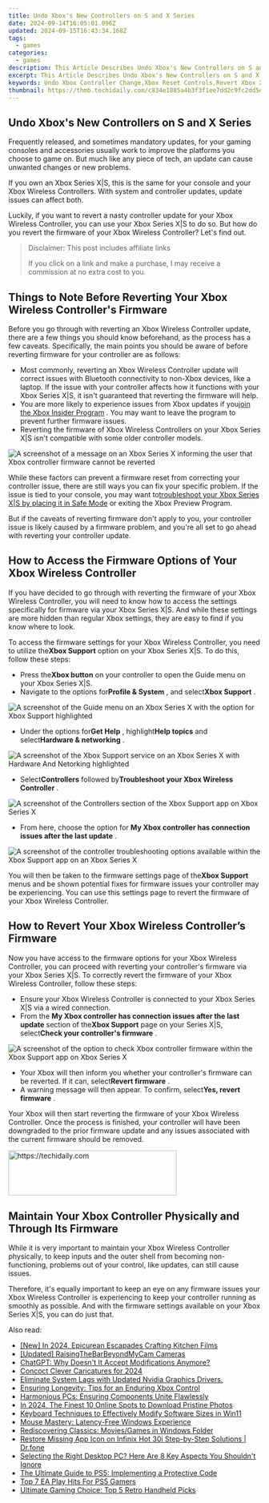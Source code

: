 ```yaml
---
title: Undo Xbox's New Controllers on S and X Series
date: 2024-09-14T16:05:01.096Z
updated: 2024-09-15T16:43:34.168Z
tags:
  - games
categories:
  - games
description: This Article Describes Undo Xbox's New Controllers on S and X Series
excerpt: This Article Describes Undo Xbox's New Controllers on S and X Series
keywords: Undo Xbox Controller Change,Xbox Reset Controls,Revert Xbox X,S Controllers,Cancel New Xbox Controllers,Remove Xbox S Series Controllers,Oppose Xbox Controller Update,Disable Xbox New Controls
thumbnail: https://thmb.techidaily.com/c834e1885a4b3f3f1ee7dd2c9fc2dd5ec6f5c9eaec19dd6a1d5eb489c36a841d.jpg
---
```


## Undo Xbox's New Controllers on S and X Series

 Frequently released, and sometimes mandatory updates, for your gaming consoles and accessories usually work to improve the platforms you choose to game on. But much like any piece of tech, an update can cause unwanted changes or new problems.

 If you own an Xbox Series X|S, this is the same for your console and your Xbox Wireless Controllers. With system and controller updates, update issues can affect both.

 Luckily, if you want to revert a nasty controller update for your Xbox Wireless Controller, you can use your Xbox Series X|S to do so. But how do you revert the firmware of your Xbox Wireless Controller? Let's find out.

>  Disclaimer: This post includes affiliate links
>
>  If you click on a link and make a purchase, I may receive a commission at no extra cost to you.
>

## Things to Note Before Reverting Your Xbox Wireless Controller's Firmware

 Before you go through with reverting an Xbox Wireless Controller update, there are a few things you should know beforehand, as the process has a few caveats. Specifically, the main points you should be aware of before reverting firmware for your controller are as follows:

* Most commonly, reverting an Xbox Wireless Controller update will correct issues with Bluetooth connectivity to non-Xbox devices, like a laptop. If the issue with your controller affects how it functions with your Xbox Series X|S, it isn't guaranteed that reverting the firmware will help.
* You are more likely to experience issues from Xbox updates if you[join the Xbox Insider Program](https://www.makeuseof.com/how-to-join-xbox-insider/) . You may want to leave the program to prevent further firmware issues.
* Reverting the firmware of Xbox Wireless Controllers on your Xbox Series X|S isn't compatible with some older controller models.

![A screenshot of a message on an Xbox Series X informing the user that Xbox controller firmware cannot be reverted](https://static1.makeuseofimages.com/wordpress/wp-content/uploads/2023/10/screenshot-3112.jpg)

 While these factors can prevent a firmware reset from correcting your controller issue, there are still ways you can fix your specific problem. If the issue is tied to your console, you may want to[troubleshoot your Xbox Series X|S by placing it in Safe Mode](https://www.makeuseof.com/xbox-xs-safe-mode-startup-troubleshooter/) or exiting the Xbox Preview Program.

 But if the caveats of reverting firmware don't apply to you, your controller issue is likely caused by a firmware problem, and you're all set to go ahead with reverting your controller update.

## How to Access the Firmware Options of Your Xbox Wireless Controller

 If you have decided to go through with reverting the firmware of your Xbox Wireless Controller, you will need to know how to access the settings specifically for firmware via your Xbox Series X|S. And while these settings are more hidden than regular Xbox settings, they are easy to find if you know where to look.

 To access the firmware settings for your Xbox Wireless Controller, you need to utilize the**Xbox Support** option on your Xbox Series X|S. To do this, follow these steps:

* Press the**Xbox button** on your controller to open the Guide menu on your Xbox Series X|S.
* Navigate to the options for**Profile & System** , and select**Xbox Support** .

![A screenshot of the Guide menu on an Xbox Series X with the option for Xbox Support highlighted](https://static1.makeuseofimages.com/wordpress/wp-content/uploads/2023/10/screenshot-3117.jpg)

* Under the options for**Get Help** , highlight**Help topics** and select**Hardware & networking** .

![A screenshot of the Xbox Support service on an Xbox Series X with Hardware And Netorking highlighted](https://static1.makeuseofimages.com/wordpress/wp-content/uploads/2023/10/screenshot-3120.jpg)

* Select**Controllers** followed by**Troubleshoot your Xbox Wireless Controller** .

![A screenshot of the Controllers section of the Xbox Support app on Xbox Series X](https://static1.makeuseofimages.com/wordpress/wp-content/uploads/2023/10/screenshot-3123.jpg)

* From here, choose the option for **My Xbox controller has connection issues after the last update** .

![A screenshot of the controller troubleshooting options available within the Xbox Support app on an Xbox Series X](https://static1.makeuseofimages.com/wordpress/wp-content/uploads/2023/10/screenshot-3126.jpg)

 You will then be taken to the firmware settings page of the**Xbox Support** menus and be shown potential fixes for firmware issues your controller may be experiencing. You can use this settings page to revert the firmware of your Xbox Wireless Controller.

## How to Revert Your Xbox Wireless Controller’s Firmware

 Now you have access to the firmware options for your Xbox Wireless Controller, you can proceed with reverting your controller's firmware via your Xbox Series X|S. To correctly revert the firmware of your Xbox Wireless Controller, follow these steps:

* Ensure your Xbox Wireless Controller is connected to your Xbox Series X|S via a wired connection.
* From the **My Xbox controller has connection issues after the last update** section of the**Xbox Support** page on your Series X|S, select**Check your controller's firmware** .

![A screenshot of the option to check Xbox controller firmware within the Xbox Support app on Xbox Series X](https://static1.makeuseofimages.com/wordpress/wp-content/uploads/2023/10/screenshot-3129.jpg)

* Your Xbox will then inform you whether your controller's firmware can be reverted. If it can, select**Revert firmware** .
* A warning message will then appear. To confirm, select**Yes, revert firmware** .

 Your Xbox will then start reverting the firmware of your Xbox Wireless Controller. Once the process is finished, your controller will have been downgraded to the prior firmware update and any issues associated with the current firmware should be removed.

<!-- affiliate ads begin -->
<a href="https://aligracehair.sjv.io/c/5597632/2135358/19272" target="_top" id="2135358">
  <img src="//a.impactradius-go.com/display-ad/19272-2135358" border="0" alt="https://techidaily.com" width="336" height="90"/>
</a>
<img height="0" width="0" src="https://aligracehair.sjv.io/i/5597632/2135358/19272" style="position:absolute;visibility:hidden;" border="0" />
<!-- affiliate ads end -->

## Maintain Your Xbox Controller Physically and Through Its Firmware

 While it is very important to maintain your Xbox Wireless Controller physically, to keep inputs and the outer shell from becoming non-functioning, problems out of your control, like updates, can still cause issues.

 Therefore, it's equally important to keep an eye on any firmware issues your Xbox Wireless Controller is experiencing to keep your controller running as smoothly as possible. And with the firmware settings available on your Xbox Series X|S, you can do just that.

<ins class="adsbygoogle"
     style="display:block"
     data-ad-format="autorelaxed"
     data-ad-client="ca-pub-7571918770474297"
     data-ad-slot="1223367746"></ins>

<ins class="adsbygoogle"
     style="display:block"
     data-ad-client="ca-pub-7571918770474297"
     data-ad-slot="8358498916"
     data-ad-format="auto"
     data-full-width-responsive="true"></ins>

<span class="atpl-alsoreadstyle">Also read:</span>
<div><ul>
<li><a href="https://facebook-video-footage.techidaily.com/new-in-2024-epicurean-escapades-crafting-kitchen-films/"><u>[New] In 2024, Epicurean Escapades Crafting Kitchen Films</u></a></li>
<li><a href="https://screen-mirroring-recording.techidaily.com/updated-raisingthebarbeyondmycam-cameras/"><u>[Updated] RaisingTheBarBeyondMyCam Cameras</u></a></li>
<li><a href="https://tech-revival.techidaily.com/chatgpt-why-doesnt-it-accept-modifications-anymore/"><u>ChatGPT: Why Doesn't It Accept Modifications Anymore?</u></a></li>
<li><a href="https://extra-tips.techidaily.com/concoct-clever-caricatures-for-2024/"><u>Concoct Clever Caricatures for 2024</u></a></li>
<li><a href="https://games-able.techidaily.com/eliminate-system-lags-with-updated-nvidia-graphics-drivers/"><u>Eliminate System Lags with Updated Nvidia Graphics Drivers.</u></a></li>
<li><a href="https://games-able.techidaily.com/ensuring-longevity-tips-for-an-enduring-xbox-control/"><u>Ensuring Longevity: Tips for an Enduring Xbox Control</u></a></li>
<li><a href="https://games-able.techidaily.com/harmonious-pcs-ensuring-components-unite-flawlessly/"><u>Harmonious PCs: Ensuring Components Unite Flawlessly</u></a></li>
<li><a href="https://some-skills.techidaily.com/in-2024-the-finest-10-online-spots-to-download-pristine-photos/"><u>In 2024, The Finest 10 Online Spots to Download Pristine Photos</u></a></li>
<li><a href="https://win11.techidaily.com/keyboard-techniques-to-effectively-modify-software-sizes-in-win11/"><u>Keyboard Techniques to Effectively Modify Software Sizes in Win11</u></a></li>
<li><a href="https://driver-error.techidaily.com/mouse-mastery-latency-free-windows-experience/"><u>Mouse Mastery: Latency-Free Windows Experience</u></a></li>
<li><a href="https://games-able.techidaily.com/rediscovering-classics-moviesgames-in-windows-folder/"><u>Rediscovering Classics: Movies/Games in Windows Folder</u></a></li>
<li><a href="https://howto.techidaily.com/restore-missing-app-icon-on-infinix-hot-30i-step-by-step-solutions-drfone-by-drfone-fix-android-problems-fix-android-problems/"><u>Restore Missing App Icon on Infinix Hot 30i Step-by-Step Solutions | Dr.fone</u></a></li>
<li><a href="https://tech-renaissance.techidaily.com/selecting-the-right-desktop-pc-here-are-8-key-aspects-you-shouldnt-ignore/"><u>Selecting the Right Desktop PC? Here Are 8 Key Aspects You Shouldn't Ignore</u></a></li>
<li><a href="https://games-able.techidaily.com/the-ultimate-guide-to-ps5-implementing-a-protective-code/"><u>The Ultimate Guide to PS5: Implementing a Protective Code</u></a></li>
<li><a href="https://games-able.techidaily.com/top-7-ea-play-hits-for-ps5-gamers/"><u>Top 7 EA Play Hits For PS5 Gamers</u></a></li>
<li><a href="https://games-able.techidaily.com/ultimate-gaming-choice-top-5-retro-handheld-picks/"><u>Ultimate Gaming Choice: Top 5 Retro Handheld Picks</u></a></li>
</ul></div>

